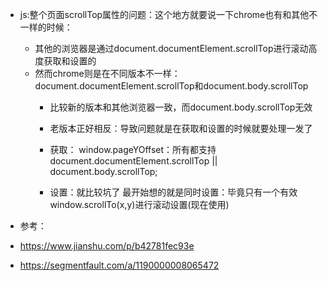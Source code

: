 * js:整个页面scrollTop属性的问题：这个地方就要说一下chrome也有和其他不一样的时候：
  * 其他的浏览器是通过document.documentElement.scrollTop进行滚动高度获取和设置的
  * 然而chrome则是在不同版本不一样：document.documentElement.scrollTop和document.body.scrollTop
    * 比较新的版本和其他浏览器一致，而document.body.scrollTop无效
    * 老版本正好相反：导致问题就是在获取和设置的时候就要处理一发了
    
    * 获取：
        window.pageYOffset：所有都支持
        document.documentElement.scrollTop || document.body.scrollTop;
    * 设置：就比较坑了
        最开始想的就是同时设置：毕竟只有一个有效
        window.scrollTo(x,y)进行滚动设置(现在使用)
        
* 参考：
* https://www.jianshu.com/p/b42781fec93e  
* https://segmentfault.com/a/1190000008065472
